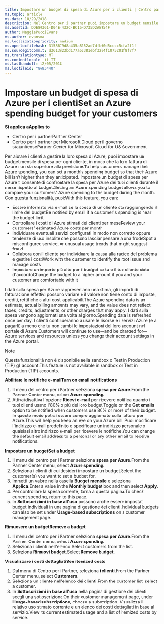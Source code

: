 ```yaml
---
title: Impostare un budget di spesa di Azure per i clienti | Centro partner
ms.topic: article
ms.date: 10/29/2018
description: Nel Centro per i partner puoi impostare un budget mensile per ogni cliente, così le fatture di Azure non saranno una sorpresa alla fine del mese.
ms.assetid: DDE80361-D04E-432C-BC15-D735D2AE954F
author: MaggiePucciEvans
ms.author: evansma
ms.localizationpriority: medium
ms.openlocfilehash: 3158679d8a435a8252ad7dfb60d5cccc5cfa2f1f
ms.sourcegitcommit: d3613d23bd177a53381ebf32b4f1075201f8f7f7
ms.translationtype: MT
ms.contentlocale: it-IT
ms.lasthandoff: 12/05/2018
ms.locfileid: "8683440"
---
```

# <a name="set-an-azure-spending-budget-for-your-customers"></a><span data-ttu-id="e9f2a-103">Impostare un budget di spesa di Azure per i clienti</span><span class="sxs-lookup"><span data-stu-id="e9f2a-103">Set an Azure spending budget for your customers</span></span>

**<span data-ttu-id="e9f2a-104">Si applica a</span><span class="sxs-lookup"><span data-stu-id="e9f2a-104">Applies to</span></span>**

-  <span data-ttu-id="e9f2a-105">Centro per i partner</span><span class="sxs-lookup"><span data-stu-id="e9f2a-105">Partner Center</span></span>
-  <span data-ttu-id="e9f2a-106">Centro per i partner per Microsoft Cloud per il governo statunitense</span><span class="sxs-lookup"><span data-stu-id="e9f2a-106">Partner Center for Microsoft Cloud for US Government</span></span>

<span data-ttu-id="e9f2a-107">Per aiutare i clienti a gestire la loro spesa di Azure, puoi impostare un budget mensile di spesa per ogni cliente, in modo che la loro fattura di Azure non sia superiore alla previsione.</span><span class="sxs-lookup"><span data-stu-id="e9f2a-107">To help customers manage their Azure spending, you can set a monthly spending budget so that their Azure bill isn’t higher than they anticipated.</span></span> <span data-ttu-id="e9f2a-108">Impostare un budget di spesa per Azure ti consente di confrontare la spesa per Azure dei tuoi clienti durante il mese rispetto al budget.</span><span class="sxs-lookup"><span data-stu-id="e9f2a-108">Setting an Azure spending budget allows you to compare your customers' Azure spending to the budget during the month.</span></span> <span data-ttu-id="e9f2a-109">Con questa funzionalità, puoi:</span><span class="sxs-lookup"><span data-stu-id="e9f2a-109">With this feature, you can:</span></span> 

-   <span data-ttu-id="e9f2a-110">Essere informato via e-mail se la spesa di un cliente sta raggiungendo il limite del budget</span><span class="sxs-lookup"><span data-stu-id="e9f2a-110">Be notified by email if a customer's spending is near the budget limit</span></span>
-   <span data-ttu-id="e9f2a-111">Controllare i costi di Azure stimati dei clienti per mese</span><span class="sxs-lookup"><span data-stu-id="e9f2a-111">Review your customers’ estimated Azure costs per month</span></span>
-   <span data-ttu-id="e9f2a-112">Individuare eventuali servizi configurati in modo non corretto oppure tendenze di uso insolite che possono lasciar pensare a una frode</span><span class="sxs-lookup"><span data-stu-id="e9f2a-112">Spot a misconfigured service, or unusual usage trends that might suggest fraud</span></span>
-   <span data-ttu-id="e9f2a-113">Collabora con il cliente per individuare la causa alla radice del problema e gestire i costi</span><span class="sxs-lookup"><span data-stu-id="e9f2a-113">Work with the customer to identify the root issue and manage costs</span></span>
-   <span data-ttu-id="e9f2a-114">Impostare un importo più alto per il budget se tu e il tuo cliente siete d'accordo</span><span class="sxs-lookup"><span data-stu-id="e9f2a-114">Change the budget to a higher amount if you and your customer are comfortable with it</span></span>

<span data-ttu-id="e9f2a-115">I dati sulla spesa per Azure rappresentano una stima, gli importi di fatturazione effettivi possono variare e il valore non tiene conto di imposte, crediti, rettifiche o altri costi applicabili.</span><span class="sxs-lookup"><span data-stu-id="e9f2a-115">The Azure spending data is an estimate, actual billing amounts may vary, and the value does not reflect taxes, credits, adjustments, or other charges that may apply.</span></span> <span data-ttu-id="e9f2a-116">I dati sulla spesa vengono aggiornati una volta al giorno.</span><span class="sxs-lookup"><span data-stu-id="e9f2a-116">Spending data is refreshed once per day.</span></span> <span data-ttu-id="e9f2a-117">I clienti continueranno a usare le risorse e i servizi Azure (e a pagarli) a meno che tu non cambi le impostazioni del loro account nel portale di Azure.</span><span class="sxs-lookup"><span data-stu-id="e9f2a-117">Customers will continue to use—and be charged for—Azure services and resources unless you change their account settings in the Azure portal.</span></span> 

> [!NOTE]  
> <span data-ttu-id="e9f2a-118">Questa funzionalità non è disponibile nella sandbox o Test in Production (TIP) gli account.</span><span class="sxs-lookup"><span data-stu-id="e9f2a-118">This feature is not available in sandbox or Test in Production (TIP) accounts.</span></span>

**<span data-ttu-id="e9f2a-119">Abilitare le notifiche e-mail</span><span class="sxs-lookup"><span data-stu-id="e9f2a-119">Turn on email notifications</span></span>**
1.  <span data-ttu-id="e9f2a-120">Il menu del centro per i Partner seleziona **spesa per Azure**.</span><span class="sxs-lookup"><span data-stu-id="e9f2a-120">From the Partner Center menu, select **Azure spending**.</span></span>
2.  <span data-ttu-id="e9f2a-121">Attiva/disattiva l'opzione **Ricevi e-mail** per ricevere notifica quando i tuoi clienti usano l'80% o più del loro budget.</span><span class="sxs-lookup"><span data-stu-id="e9f2a-121">Toggle on the **Get emails** option to be notified when customers use 80% or more of their budget.</span></span> <span data-ttu-id="e9f2a-122">In questo modo potrai essere sempre aggiornato sulla fattura per Azure.</span><span class="sxs-lookup"><span data-stu-id="e9f2a-122">This will help you keep an eye on your Azure bill.</span></span> <span data-ttu-id="e9f2a-123">Puoi modificare l'indirizzo e-mail predefinito e specificare un indirizzo personale o qualsiasi altro indirizzo e-mail per ricevere le notifiche.</span><span class="sxs-lookup"><span data-stu-id="e9f2a-123">You can change the default email address to a personal or any other email to receive notifications.</span></span>

**<span data-ttu-id="e9f2a-124">Impostare un budget</span><span class="sxs-lookup"><span data-stu-id="e9f2a-124">Set a budget</span></span>**
1.  <span data-ttu-id="e9f2a-125">Il menu del centro per i Partner seleziona **spesa per Azure**.</span><span class="sxs-lookup"><span data-stu-id="e9f2a-125">From the Partner Center menu, select **Azure spending**.</span></span>
2.  <span data-ttu-id="e9f2a-126">Seleziona i clienti di cui desideri impostare un budget.</span><span class="sxs-lookup"><span data-stu-id="e9f2a-126">Select the customer(s) you want to set a budget for.</span></span> 
3. <span data-ttu-id="e9f2a-127">Immetti un valore nella casella **Budget mensile** e seleziona **Applica**.</span><span class="sxs-lookup"><span data-stu-id="e9f2a-127">Enter a value in the **Monthly budget** box and then select **Apply**.</span></span>
4.  <span data-ttu-id="e9f2a-128">Per controllare la spesa corrente, torna a questa pagina.</span><span class="sxs-lookup"><span data-stu-id="e9f2a-128">To check current spending, return to this page.</span></span>
5.  <span data-ttu-id="e9f2a-129">In **Sottoscrizioni in base all'uso** possono anche essere impostati budget individuali in una pagina di gestione dei clienti.</span><span class="sxs-lookup"><span data-stu-id="e9f2a-129">Individual budgets can also be set under **Usage-based subscriptions** on a customer management page.</span></span>

**<span data-ttu-id="e9f2a-130">Rimuovere un budget</span><span class="sxs-lookup"><span data-stu-id="e9f2a-130">Remove a budget</span></span>**
1.  <span data-ttu-id="e9f2a-131">Il menu del centro per i Partner seleziona **spesa per Azure**.</span><span class="sxs-lookup"><span data-stu-id="e9f2a-131">From the Partner Center menu, select **Azure spending**.</span></span>
2.  <span data-ttu-id="e9f2a-132">Seleziona i clienti nell'elenco.</span><span class="sxs-lookup"><span data-stu-id="e9f2a-132">Select customers from the list.</span></span>
3.  <span data-ttu-id="e9f2a-133">Seleziona **Rimuovi budget**.</span><span class="sxs-lookup"><span data-stu-id="e9f2a-133">Select **Remove budget**.</span></span>

**<span data-ttu-id="e9f2a-134">Visualizzare i costi dettagliati</span><span class="sxs-lookup"><span data-stu-id="e9f2a-134">See itemized costs</span></span>**
1.  <span data-ttu-id="e9f2a-135">Dal menu di Centro per i Partner, seleziona **i clienti**.</span><span class="sxs-lookup"><span data-stu-id="e9f2a-135">From the Partner Center menu, select **Customers**.</span></span>
2.  <span data-ttu-id="e9f2a-136">Seleziona un cliente nell'elenco dei clienti.</span><span class="sxs-lookup"><span data-stu-id="e9f2a-136">From the customer list, select a customer.</span></span>
3.  <span data-ttu-id="e9f2a-137">In **Sottoscrizioni in base all'uso** nella pagina di gestione dei clienti scegli una sottoscrizione.</span><span class="sxs-lookup"><span data-stu-id="e9f2a-137">On their customer management page, under **Usage-based subscriptions**, choose a subscription.</span></span> <span data-ttu-id="e9f2a-138">Visualizza il relativo uso stimato corrente e un elenco dei costi dettagliati in base al servizio.</span><span class="sxs-lookup"><span data-stu-id="e9f2a-138">View its current estimated usage and a list of itemized costs by service.</span></span>


 

 



